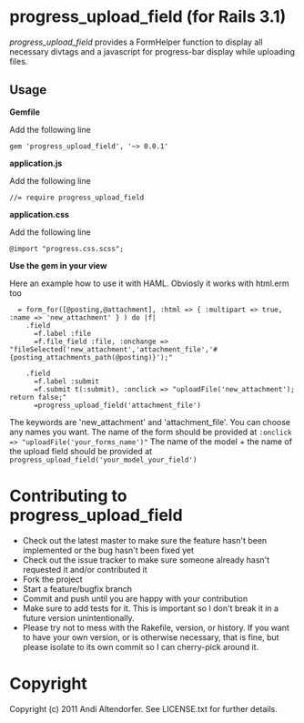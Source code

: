 progress_upload_field (for Rails 3.1)
=====================

_progress_upload_field_ provides a FormHelper function to display all necessary divtags and a javascript
for progress-bar display while uploading files. 

Usage
-----

**Gemfile**

Add the following line

    gem 'progress_upload_field', '~> 0.0.1'

**application.js**

Add the following line

    //= require progress_upload_field
    
**application.css**

Add the following line

    @import "progress.css.scss";
    
    
**Use the gem in your view**

Here an example how to use it with HAML. Obviosly it works with html.erm too


      = form_for([@posting,@attachment], :html => { :multipart => true, :name => 'new_attachment' } ) do |f|
        .field
          =f.label :file
          =f.file_field :file, :onchange => "fileSelected('new_attachment','attachment_file','#{posting_attachments_path(@posting)}');"

        .field
          =f.label :submit
          =f.submit t(:submit), :onclick => "uploadFile('new_attachment'); return false;"
          =progress_upload_field('attachment_file')

The keywords are 'new_attachment' and 'attachment_file'. 
You can choose any names you want. 
The name of the form should be provided at `:onclick => "uploadFile('your_forms_name')"`
The name of the model + the name of the upload field should be provided at `progress_upload_field('your_model_your_field')`


Contributing to progress_upload_field
=====================================
 
  * Check out the latest master to make sure the feature hasn't been implemented or the bug hasn't been fixed yet
  * Check out the issue tracker to make sure someone already hasn't requested it and/or contributed it
  * Fork the project
  * Start a feature/bugfix branch
  * Commit and push until you are happy with your contribution
  * Make sure to add tests for it. This is important so I don't break it in a future version unintentionally.
  * Please try not to mess with the Rakefile, version, or history. If you want to have your own version, or is otherwise necessary, that is fine, but please isolate to its own commit so I can cherry-pick around it.

Copyright
=========

Copyright (c) 2011 Andi Altendorfer. See LICENSE.txt for further details.
